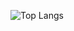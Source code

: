 ![Top Langs](https://github-readme-stats.vercel.app/api/top-langs/?username=oyb1412&layout=compact)
